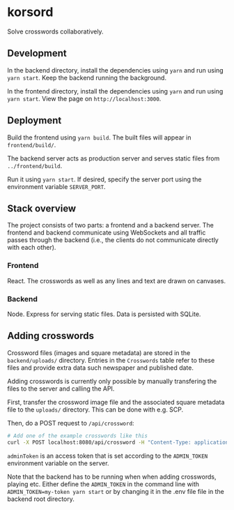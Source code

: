 # korsord

Solve crosswords collaboratively.

## Development

In the backend directory, install the dependencies using `yarn` and run using `yarn start`. Keep the backend running the background.

In the frontend directory, install the dependencies using `yarn` and run using `yarn start`. View the page on `http://localhost:3000`.

## Deployment

Build the frontend using `yarn build`. The built files will appear in `frontend/build/`.

The backend server acts as production server and serves static files from `../frontend/build`.

Run it using `yarn start`. If desired, specify the server port using the environment variable `SERVER_PORT`.

## Stack overview

The project consists of two parts: a frontend and a backend server. The frontend and backend communicate using WebSockets and all traffic passes through the backend (i.e., the clients do not communicate directly with each other).

### Frontend

React. The crosswords as well as any lines and text are drawn on canvases.

### Backend

Node. Express for serving static files. Data is persisted with SQLite.

## Adding crosswords

Crossword files (images and square metadata) are stored in the `backend/uploads/` directory. Entries in the `Crosswords` table refer to these files and provide extra data such newspaper and published date.

Adding crosswords is currently only possible by manually transfering the files to the server and calling the API.

First, transfer the crossword image file and the associated square metadata file to the `uploads/` directory. This can be done with e.g. SCP.

Then, do a POST request to `/api/crossword`:

``` bash
# Add one of the example crosswords like this
curl -X POST localhost:8080/api/crossword -H "Content-Type: application/json" --data '{ "newspaper": "HBL", "publishedDate": "2020-04-03", "imageUrl": "uploads/2020-03-27/crossword.jpg", "metadataUrl": "uploads/2020-03-27/metadata.json", "adminToken": "simple_example_token" }'
```

`adminToken` is an access token that is set according to the `ADMIN_TOKEN` environment variable on the server.

Note that the backend has to be running when when adding crosswords, playing etc.
Either define the `ADMIN_TOKEN` in the command line with `ADMIN_TOKEN=my-token yarn start` or by changing it in the .env file file in the backend root directory. 
